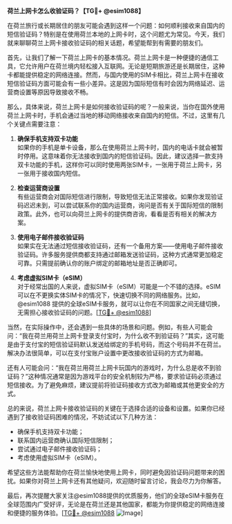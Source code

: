 **荷兰上网卡怎么收验证码？【TG💪+ @esim1088】**

在荷兰旅行或长期居住的朋友可能会遇到这样一个问题：如何顺利接收来自国内的短信验证码？特别是在使用荷兰本地的上网卡时，这个问题尤为常见。今天，我们就来聊聊荷兰上网卡接收验证码的相关话题，希望能帮到有需要的朋友们。

首先，让我们了解一下荷兰上网卡的基本情况。荷兰上网卡是一种便捷的通信工具，它允许用户在荷兰境内轻松接入互联网。无论是短期旅游还是长期居住，这种卡都能提供稳定的网络连接。然而，与国内使用的SIM卡相比，荷兰上网卡在接收短信验证码方面可能会有一些小差异。这是因为国际短信有时会因为网络延迟、运营商设置等原因导致接收不畅。

那么，具体来说，荷兰上网卡是如何接收验证码的呢？一般来说，当你在国外使用荷兰上网卡时，手机会通过当地的移动网络接收来自国内的短信。不过，这里有几个关键点需要注意：

1. **确保手机支持双卡功能**  
   如果你的手机是单卡设备，那么在使用荷兰上网卡时，国内的电话卡就会被暂时停用。这意味着你无法接收到国内的短信验证码。因此，建议选择一款支持双卡功能的手机，这样你可以同时使用两张SIM卡，一张用于荷兰上网卡，另一张用于接收国内短信。

2. **检查运营商设置**  
   有些运营商会对国际短信进行限制，导致短信无法正常接收。如果你发现验证码迟迟未到，可以尝试联系你的国内运营商，询问是否有关于国际短信的限制政策。此外，也可以向荷兰上网卡的提供商咨询，看看是否有相关的解决方案。

3. **使用电子邮件接收验证码**  
   如果实在无法通过短信接收验证码，还有一个备用方案——使用电子邮件接收验证码。许多服务提供商都支持通过邮箱发送验证码，这种方式通常更加稳定可靠。只需提前确认你的账户绑定的邮箱地址是否正确即可。

4. **考虑虚拟SIM卡（eSIM）**  
   对于经常出国的人来说，虚拟SIM卡（eSIM）可能是一个不错的选择。eSIM可以在不更换实体SIM卡的情况下，快速切换不同的网络服务。比如，@esim1088 提供的全球eSIM卡服务，就可以让你在不同国家之间无缝切换，无需担心接收验证码的问题。[[TG💪+ @esim1088](https://t.me/s/esim1088)]

当然，在实际操作中，还会遇到一些具体的场景和问题。例如，有些人可能会问：“我在荷兰用荷兰上网卡登录支付宝时，为什么收不到验证码？”其实，这可能是由于支付宝的短信验证码默认发送给绑定的手机号码，而这个号码并不在荷兰。解决办法很简单，可以在支付宝账户设置中更改接收验证码的方式为邮箱。

还有人可能会问：“我在荷兰用荷兰上网卡玩国内的游戏时，为什么总是收不到验证码？”这种情况通常是因为游戏平台的安全机制较为严格，要求验证码必须通过短信接收。为了避免麻烦，建议提前将验证码接收方式改为邮箱或其他更安全的方式。

总的来说，荷兰上网卡接收验证码的关键在于选择合适的设备和设置。如果你已经遇到了接收验证码困难的情况，不妨试试以下几种方法：

- 确保手机支持双卡功能；
- 联系国内运营商确认国际短信限制；
- 尝试通过电子邮件接收验证码；
- 考虑使用虚拟SIM卡（eSIM）。

希望这些方法能帮助你在荷兰愉快地使用上网卡，同时避免因验证码问题带来的困扰。如果你对荷兰上网卡还有其他疑问，欢迎随时留言讨论，我会尽力为你解答。

最后，再次提醒大家关注@esim1088提供的优质服务，他们的全球eSIM卡服务在全球范围内广受好评，无论是在荷兰还是其他国家，都能为你提供稳定的网络连接和便捷的服务体验。[[TG💪+ @esim1088](https://t.me/s/esim1088) ![Image](https://i.postimg.cc/4NQfJmqS/Snipaste-2025-05-13-00-14-12.png)]